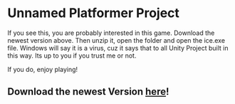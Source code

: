 # Unnamed Platformer Project

If you see this, you are probably interested in this game. Download the newest version above. Then unzip it, open the folder and open the ice.exe file. Windows will say it is a virus, cuz it says that to all Unity Project built in this way. Its up to you if you trust me or not.

If you do, enjoy playing!

## Download the newest Version [here](/releases/latest)!
